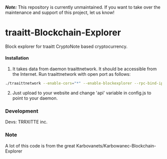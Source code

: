 ***Note:*** This repository is currently unmaintained. If you want to take over the maintenance and support of this project, let us know!

# traaitt-Blockchain-Explorer
Block explorer for traaitt CryptoNote based cryptocurrency.

#### Installation

1) It takes data from daemon traaittnetwork. It should be accessible from the Internet. Run traaittnetwork with open port as follows:
```bash
./traaittnetwork --enable-cors="*" --enable-blockexplorer --rpc-bind-ip=0.0.0.0 --rpc-bind-port=11898
```
2) Just upload to your website and change 'api' variable in config.js to point to your daemon.


### Development
Devs:
TRRXITTE inc.

### Note

A lot of this code is from the great Karbovanets/Karbowanec-Blockchain-Explorer
